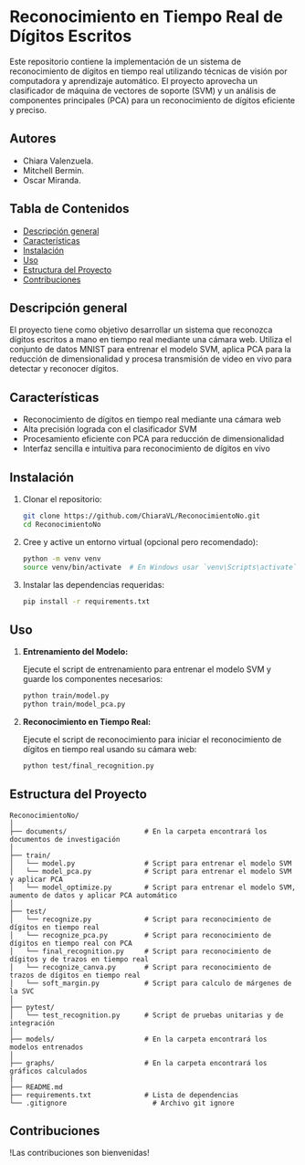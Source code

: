 # Reconocimiento en Tiempo Real de Dígitos Escritos

Este repositorio contiene la implementación de un sistema de reconocimiento de dígitos en tiempo real utilizando técnicas de visión por computadora y aprendizaje automático. El proyecto aprovecha un clasificador de máquina de vectores de soporte (SVM) y un análisis de componentes principales (PCA) para un reconocimiento de dígitos eficiente y preciso.

## Autores
- Chiara Valenzuela.
- Mitchell Bermin.
- Oscar Miranda.
  
## Tabla de Contenidos

- [Descripción general](#Descripción-general)
- [Características](#Características)
- [Instalación](#Instalación)
- [Uso](#Uso)
- [Estructura del Proyecto](#Estructura-del-Proyecto)
- [Contribuciones](#Contribuciones)

## Descripción general

El proyecto tiene como objetivo desarrollar un sistema que reconozca dígitos escritos a mano en tiempo real mediante una cámara web. Utiliza el conjunto de datos MNIST para entrenar el modelo SVM, aplica PCA para la reducción de dimensionalidad y procesa transmisión de video en vivo para detectar y reconocer dígitos.

## Características

- Reconocimiento de dígitos en tiempo real mediante una cámara web
- Alta precisión lograda con el clasificador SVM
- Procesamiento eficiente con PCA para reducción de dimensionalidad
- Interfaz sencilla e intuitiva para reconocimiento de dígitos en vivo

## Instalación

1. Clonar el repositorio:
   ```sh
   git clone https://github.com/ChiaraVL/ReconocimientoNo.git
   cd ReconocimientoNo
   ```

2. Cree y active un entorno virtual (opcional pero recomendado):
   ```sh
   python -m venv venv
   source venv/bin/activate  # En Windows usar `venv\Scripts\activate`
   ```

3. Instalar las dependencias requeridas:
   ```sh
   pip install -r requirements.txt
   ```

## Uso

1. **Entrenamiento del Modelo:**

   Ejecute el script de entrenamiento para entrenar el modelo SVM y guarde los componentes necesarios:
   ```sh
   python train/model.py
   python train/model_pca.py
   ```

2. **Reconocimiento en Tiempo Real:**

   Ejecute el script de reconocimiento para iniciar el reconocimiento de dígitos en tiempo real usando su cámara web:
   ```sh
   python test/final_recognition.py
   ```

## Estructura del Proyecto

```
ReconocimientoNo/
│
├── documents/                   # En la carpeta encontrará los documentos de investigación
│
├── train/
│   └── model.py                 # Script para entrenar el modelo SVM
│   └── model_pca.py             # Script para entrenar el modelo SVM y aplicar PCA
│   └── model_optimize.py        # Script para entrenar el modelo SVM, aumento de datos y aplicar PCA automático 
│
├── test/
│   └── recognize.py             # Script para reconocimiento de dígitos en tiempo real
│   └── recognize_pca.py         # Script para reconocimiento de dígitos en tiempo real con PCA
│   └── final_recognition.py     # Script para reconocimiento de dígitos y de trazos en tiempo real
│   └── recognize_canva.py       # Script para reconocimiento de trazos de dígitos en tiempo real
│   └── soft_margin.py           # Script para calculo de márgenes de la SVC
│
├── pytest/
│   └── test_recognition.py      # Script de pruebas unitarias y de integración
│
├── models/                      # En la carpeta encontrará los modelos entrenados
│
├── graphs/                      # En la carpeta encontrará los gráficos calculados
|
├── README.md
├── requirements.txt             # Lista de dependencias
└── .gitignore                     # Archivo git ignore
```

## Contribuciones

!Las contribuciones son bienvenidas!
